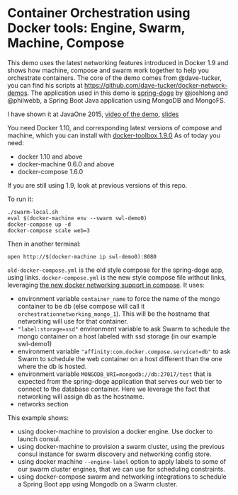 # Container Orchestration using Docker tools: Engine, Swarm, Machine, Compose

This demo uses the latest networking features introduced in Docker 1.9 and shows how machine, compose and swarm work together to help you orchestrate containers. The core of the demo comes from @dave-tucker, you can find his scripts at https://github.com/dave-tucker/docker-network-demos. The application used in this demo is [spring-doge](https://github.com/joshlong/spring-doge) by @joshlong and @philwebb, a Spring Boot Java application using MongoDB and MongoFS.

I have shown it at JavaOne 2015, [video of the demo](https://www.youtube.com/watch?v=S9XP8S85XaI&t=6h10m03s), [slides](http://www.slideshare.net/chanezon/docker-orchestration-welcome-to-the-jungle-javaone-2015)

You need Docker 1.10, and corresponding latest versions of compose and machine, which you can install with [docker-toolbox 1.9.0](https://github.com/docker/toolbox/releases)
As of today you need:
* docker 1.10 and above
* docker-machine 0.6.0 and above
* docker-compose 1.6.0

If you are still using 1.9, look at previous versions of this repo.

To run it:
```
./swarm-local.sh
eval $(docker-machine env --swarm swl-demo0)
docker-compose up -d
docker-compose scale web=3
```
Then in another terminal:
```
open http://$(docker-machine ip swl-demo0):8080
```

```old-docker-compose.yml``` is the old style compose for the spring-doge app, using links. ```docker-compose.yml``` is the new style compose file without links, leveraging [the new docker networking support in compose](https://github.com/docker/compose/blob/master/docs/networking.md). It uses:
* environment variable ```container_name``` to force the name of the mongo container to be db (else compose will call it ```orchestrationnetworking_mongo_1```). This will be the hostname that networking will use for that container.
* ```"label:storage=ssd"``` environment variable to ask Swarm to schedule the mongo container on a host labeled with ssd storage (in our example swl-demo1)
* environment variable ```"affinity:com.docker.compose.service!=db"``` to ask Swarm to schedule the web container on a host different than the one where the db is hosted.
* environment variable ```MONGODB_URI=mongodb://db:27017/test``` that is expected from the spring-doge application that serves our web tier to connect to the database container. Here we leverage the fact that networking will assign db as the hostname.
* networks section

This example shows:
* using docker-machine to provision a docker engine. Use docker to launch consul.
* using docker-machine to provision a swarm cluster, using the previous consul instance for swarm discovery and networking config store.
* using docker machine ```--engine-label``` option to apply labels to some of our swarm cluster engines, that we can use for scheduling constraints.
* using docker-compose swarm and networking integrations to schedule a Spring Boot app using Mongodb on a Swarm cluster.

